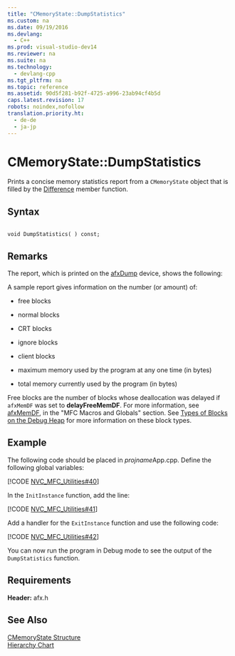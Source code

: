 ```yaml
---
title: "CMemoryState::DumpStatistics"
ms.custom: na
ms.date: 09/19/2016
ms.devlang: 
  - C++
ms.prod: visual-studio-dev14
ms.reviewer: na
ms.suite: na
ms.technology: 
  - devlang-cpp
ms.tgt_pltfrm: na
ms.topic: reference
ms.assetid: 90d5f281-b92f-4725-a996-23ab94cf4b5d
caps.latest.revision: 17
robots: noindex,nofollow
translation.priority.ht: 
  - de-de
  - ja-jp
---
```

# CMemoryState::DumpStatistics
Prints a concise memory statistics report from a `CMemoryState` object that is filled by the [Difference](../vs140/CMemoryState--Difference.md) member function.  
  
## Syntax  
  
```  
  
void DumpStatistics( ) const;  
```  
  
## Remarks  
 The report, which is printed on the [afxDump](../vs140/afxDump--CDumpContext-in-MFC-.md) device, shows the following:  
  
 A sample report gives information on the number (or amount) of:  
  
-   free blocks  
  
-   normal blocks  
  
-   CRT blocks  
  
-   ignore blocks  
  
-   client blocks  
  
-   maximum memory used by the program at any one time (in bytes)  
  
-   total memory currently used by the program (in bytes)  
  
 Free blocks are the number of blocks whose deallocation was delayed if `afxMemDF` was set to **delayFreeMemDF**. For more information, see [afxMemDF](../vs140/afxMemDF.md), in the "MFC Macros and Globals" section. See [Types of Blocks on the Debug Heap](assetId:///db2e7f62-0679-4b39-a23f-26f2c2f407c5) for more information on these block types.  
  
## Example  
 The following code should be placed in *projname*App.cpp. Define the following global variables:  
  
 [!CODE [NVC_MFC_Utilities#40](../CodeSnippet/VS_Snippets_Cpp/NVC_MFC_Utilities#40)]  
  
 In the `InitInstance` function, add the line:  
  
 [!CODE [NVC_MFC_Utilities#41](../CodeSnippet/VS_Snippets_Cpp/NVC_MFC_Utilities#41)]  
  
 Add a handler for the `ExitInstance` function and use the following code:  
  
 [!CODE [NVC_MFC_Utilities#42](../CodeSnippet/VS_Snippets_Cpp/NVC_MFC_Utilities#42)]  
  
 You can now run the program in Debug mode to see the output of the `DumpStatistics` function.  
  
## Requirements  
 **Header:** afx.h  
  
## See Also  
 [CMemoryState Structure](../vs140/CMemoryState-Structure.md)   
 [Hierarchy Chart](../vs140/Hierarchy-Chart.md)